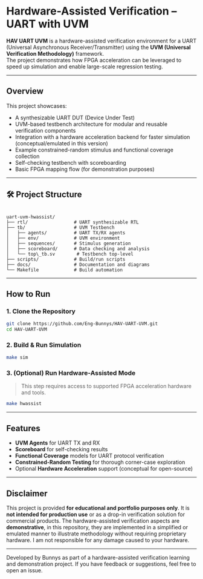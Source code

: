 # Hardware-Assisted Verification – UART with UVM

**HAV UART UVM** is a hardware-assisted verification environment for a UART (Universal Asynchronous Receiver/Transmitter) using the **UVM (Universal Verification Methodology)** framework.  
The project demonstrates how FPGA acceleration can be leveraged to speed up simulation and enable large-scale regression testing.

---

##  Overview

This project showcases:

- A synthesizable UART DUT (Device Under Test)
- UVM-based testbench architecture for modular and reusable verification components
- Integration with a hardware acceleration backend for faster simulation (conceptual/emulated in this version)
- Example constrained-random stimulus and functional coverage collection
- Self-checking testbench with scoreboarding
- Basic FPGA mapping flow (for demonstration purposes)

---

## 🛠 Project Structure

```

uart-uvm-hwassist/
├── rtl/                 # UART synthesizable RTL
├── tb/                  # UVM Testbench
│   ├── agents/          # UART TX/RX agents
│   ├── env/             # UVM environment
│   ├── sequences/       # Stimulus generation
│   ├── scoreboard/      # Data checking and analysis
│   └── top\_tb.sv        # Testbench top-level
├── scripts/             # Build/run scripts
├── docs/                # Documentation and diagrams
└── Makefile             # Build automation

````

---

##  How to Run

### 1. Clone the Repository
```bash
git clone https://github.com/Eng-Bunnys/HAV-UART-UVM.git
cd HAV-UART-UVM
````

### 2. Build & Run Simulation

```bash
make sim
```

### 3. (Optional) Run Hardware-Assisted Mode

> This step requires access to supported FPGA acceleration hardware and tools.

```bash
make hwassist
```

---

## Features

* **UVM Agents** for UART TX and RX
* **Scoreboard** for self-checking results
* **Functional Coverage** models for UART protocol verification
* **Constrained-Random Testing** for thorough corner-case exploration
* Optional **Hardware Acceleration** support (conceptual for open-source)

---

##  Disclaimer

This project is provided **for educational and portfolio purposes only**.
It is **not intended for production use** or as a drop-in verification solution for commercial products.
The hardware-assisted verification aspects are **demonstrative**, in this repository, they are implemented in a simplified or emulated manner to illustrate methodology without requiring proprietary hardware.
I am not responsible for any damage caused to your hardware.

---

Developed by Bunnys as part of a hardware-assisted verification learning and demonstration project.
If you have feedback or suggestions, feel free to open an issue.
